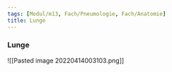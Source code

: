 ```yaml
---
tags: [Modul/m13, Fach/Pneumologie, Fach/Anatomie]
title: Lunge
---
```

### Lunge
![[Pasted image 20220414003103.png]]